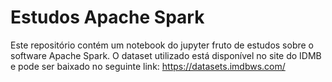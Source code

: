 # Estudos Apache Spark

Este repositório contém um notebook do jupyter fruto de estudos sobre o software Apache Spark.
O dataset utilizado está disponível no site do IDMB e pode ser baixado no seguinte link: https://datasets.imdbws.com/
